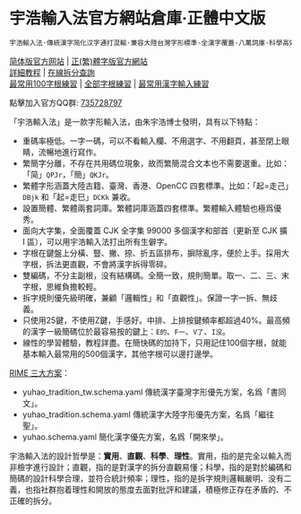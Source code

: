<!-- omit in toc -->
# 宇浩輸入法官方網站倉庫·正體中文版

```txt
宇浩輸入法·傳統漢字简化汉字通打混輸·兼容大陸台灣字形標準·全漢字覆蓋·八萬詞庫·科學高效
```

[简体版官方网站](https://zhuyuhao.com/yuhao/) | [正(繁)體字版官方網站](https://zhuyuhao.com/yuhaoim/)  
[詳細教程](https://zhuyuhao.com/yuhaoim/docs/learn) | [在線拆分查詢](https://zhuyuhao.com/yuhaoim/chaifen)  
[最常用100字根練習](https://zhuyuhao.com/yuhaoim/practice/practice_100) | [全部字根練習](https://zhuyuhao.com/yuhaoim/practice/practice) | [最常用漢字輸入練習](https://zhuyuhao.com/yuhaoim/practice/practice_characters)

點擊加入官方QQ群: [735728797](https://jq.qq.com/?_wv=1027&k=2OYDP4Tk)

「宇浩輸入法」是一款字形輸入法，由朱宇浩博士發明，具有以下特點：

- 重碼率極低。一字一碼，可以不看輸入欄、不用選字、不用翻頁，甚至閉上眼睛，流暢地進行寫作。
- 繁簡字分離，不存在共用碼位現象，故而繁簡混合文本也不需要選重。比如：「简」`QPJr`，「簡」`QKJr`。
- 繁體字形涵蓋大陸古籍、臺灣、香港、OpenCC 四套標準。比如：「起=走己」`DBjk` 和「起=走巳」`DCKk` 兼收。
- 設置簡體、繁體兩套詞庫。繁體詞庫涵蓋四套標準。繁體輸入體驗也極爲優秀。
- 面向大字集，全面覆蓋 CJK 全字集 99000 多個漢字和部首（更新至 CJK 擴 I 區），可以用宇浩輸入法打出所有生僻字。
- 字根在鍵盤上分橫、豎、撇、捺、折五區排布，摒除亂序，便於上手。採用大字根，拆法更直觀，不會將漢字拆得零碎。
- 雙編碼，不分主副根，没有結構碼。全簡一致，規則簡單。取一、二、三、末字根，思維負擔較輕。
- 拆字規則優先級明確，兼顧「邏輯性」和「直觀性」。保證一字一拆、無歧義。
- 只使用25鍵，不使用Z鍵，手感好。中排、上排按鍵頻率都超過40%。最高頻的漢字一級簡碼位於最容易按的鍵上：`E的`、`F一`、`V了`、`I没`。
- 線性的學習體驗，教程詳盡。在簡快碼的加持下，只用記住100個字根，就能基本輸入最常用的500個漢字，其他字根可以邊打邊學。

[RIME 三大方案](https://github.com/forFudan/yuhaoim/releases)：

- yuhao_tradition_tw.schema.yaml 傳統漢字臺灣字形優先方案，名爲「書同文」。
- yuhao_tradition.schema.yaml 傳統漢字大陸字形優先方案，名爲「繼往聖」。
- yuhao.schema.yaml 簡化漢字優先方案，名爲「開來學」。

宇浩輸入法的設計哲學是：**實用**、**直觀**、**科學**、**理性**。實用，指的是完全以輸入而非檢字進行設計；直觀，指的是對漢字的拆分直觀易懂；科學，指的是對於編碼和簡碼的設計科學合理，並符合統計頻率；理性，指的是拆字規則邏輯嚴明、没有二義，也指社群抱着理性和開放的態度去面對批評和建議，積極修正存在矛盾的、不正確的拆分。

